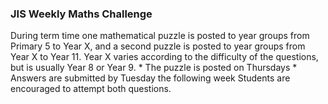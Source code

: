 ### JIS Weekly Maths Challenge

During term time one mathematical puzzle is posted to year groups from Primary 5 to Year X,
       and a second puzzle is posted to year groups from Year X to Year 11.
       Year X varies according to the difficulty of the questions, but is usually Year 8 or Year 9.
       * The puzzle is posted on Thursdays
       * Answers are submitted by Tuesday the following week
Students are encouraged to attempt both questions.

